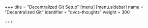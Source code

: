 +++
title = "Decentralized Git Setup"
[menu]
[menu.sidebar]
name = "Decentralized Git"
identifier = "dvcs-thoughts"
weight = 300

+++
